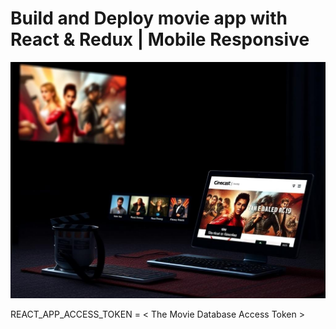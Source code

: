 # Build and Deploy movie app with React & Redux | Mobile Responsive

![Alt text](thumbnail.jpeg?raw=true "Title")

REACT_APP_ACCESS_TOKEN = < The Movie Database Access Token >